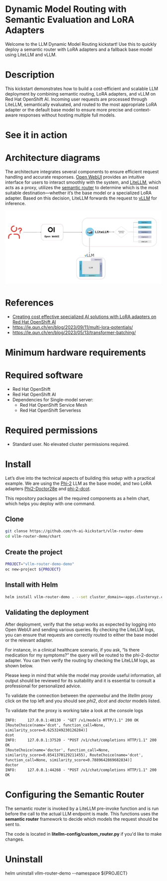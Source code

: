 
# Dynamic Model Routing with Semantic Evaluation and LoRA Adapters
Welcome to the LLM Dynamic Model Routing kickstart! Use this to quickly deploy a semantic router with LoRA adapters and a fallback base model using LiteLLM and vLLM.

# Description
This kickstart demonstrates how to build a cost-efficient and scalable LLM deployment by combining semantic routing, LoRA adapters, and vLLM on Red Hat OpenShift AI. Incoming user requests are processed through LiteLLM, semantically evaluated, and routed to the most appropriate LoRA adapter or the default base model to ensure more precise and context-aware responses without hosting multiple full models.

# See it in action

# Architecture diagrams
The architecture integrates several components to ensure efficient request handling and accurate responses. [Open WebUI](https://openwebui.com/) provides an intuitive interface for users to interact smoothly with the system, and [LiteLLM](https://www.litellm.ai/), which acts as a proxy, utilizes the [semantic router](https://github.com/aurelio-labs/semantic-router) to determine which is the most suitable destination—whether it’s the base model or a specialized LoRA adapter. Based on this decision, LiteLLM forwards the request to [vLLM](https://github.com/vllm-project/vllm) for inference.

![vllm_lora_litellm.jpg](./images/vllm_lora_litellm.jpg)

# References
* [Creating cost effective specialized AI solutions with LoRA adapters on Red Hat OpenShift AI
](https://www.redhat.com/en/blog/creating-cost-effective-specialized-ai-solutions-lora-adapters-red-hat-openshift-ai)
* https://le.qun.ch/en/blog/2023/09/11/multi-lora-potentials/
* https://le.qun.ch/en/blog/2023/05/13/transformer-batching/

# Minimum hardware requirements

# Required software
- Red Hat OpenShift
- Red Hat OpenShift AI
- Dependencies for Single-model server:
    - Red Hat OpenShift Service Mesh
    - Red Hat OpenShift Serverless

# Required permissions
- Standard user. No elevated cluster permissions required.

# Install
Let’s dive into the technical aspects of building this setup with a practical example. We are using the [Phi-2](https://huggingface.co/microsoft/phi-2) LLM as the base model, and two LoRA adapters [Phi2-Doctor28e](https://huggingface.co/petualang/Phi2-Doctor28e/tree/main) and [phi-2-dcot](https://huggingface.co/haritzpuerto/phi-2-dcot).

This repository packages all the required components as a helm chart, which helps you deploy with one command.

## Clone
```bash
git clonse https://github.com/rh-ai-kickstart/vllm-router-demo
cd vllm-router-demo/chart
```

## Create the project
```bash
PROJECT="vllm-router-demo-demo"
oc new-project ${PROJECT}
```

## Install with Helm
```bash
helm install vllm-router-demo . --set cluster_domain=<apps.clusterxyz.com> --namespace ${PROJECT}
```

## Validating the deployment
After deployment, verify that the setup works as expected by logging into Open WebUI and sending various queries. By checking the LiteLLM logs, you can ensure that requests are correctly routed to either the base model or the relevant adapter.

For instance, in a clinical healthcare scenario, if you ask, “Is there medication for my symptoms?” the query will be routed to the phi-2-doctor adapter. You can then verify the routing by checking the LiteLLM logs, as shown below.

Please keep in mind that while the model may provide useful information, all output should be reviewed for its suitability and it is essential to consult a professional for personalized advice.

To validate the connection between the _openwebui_ and the _litellm_ proxy click on the top left and you should see _phi2_, _dcot_ and _doctor_ models listed.

To validate that the proxy is working take a look at the console logs
```
INFO:     127.0.0.1:40130 - "GET /v1/models HTTP/1.1" 200 OK
[RouteChoice(name='dcot', function_call=None, similarity_score=0.6253249230126284)]
dcot
INFO:     127.0.0.1:37520 - "POST /v1/chat/completions HTTP/1.1" 200 OK
[RouteChoice(name='doctor', function_call=None, similarity_score=0.8541370129211455), RouteChoice(name='dcot', function_call=None, similarity_score=0.7889642869682834)]
doctor
INFO:     127.0.0.1:44268 - "POST /v1/chat/completions HTTP/1.1" 200 OK
```

# Configuring the Semantic Router

The semantic router is invoked by a LiteLLM pre-invoke function and is run before the call to the actual LLM endpoint is made. This functions uses the **semantic router** framework to decide which models the request should be sent to.

The code is located in **litellm-config/custom_router.py** if you'd like to make changes.

# Uninstall
helm uninstall vllm-router-demo --namespace ${PROJECT} 
